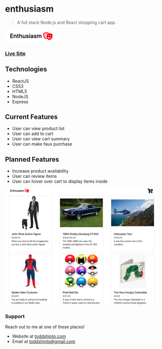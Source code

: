# enthusiasm
> A full stack Node.js and React shopping cart app.

[![livesite][1]][2]

[1]:  /readme-images/logo.png
[2]:  https://enthusiasm.toddshinto.com "Redirect to homepage"

### [Live Site](https://enthusiasm.toddshinto.com)

## Technologies
* ReactJS
* CSS3
* HTML5
* NodeJS
* Express

## Current Features
* User can view product list
* User can add to cart
* User can view cart summary
* User can make faux purchase

## Planned Features
* Increase product availability
* User can review items
* User can hover over cart to display items inside

![product-list](/readme-images/product-list.png)

### Support
Reach out to me at one of these places!
* Website at [toddshinto.com](https://toddshinto.com)
* Email at <toddshinto@gmail.com>
